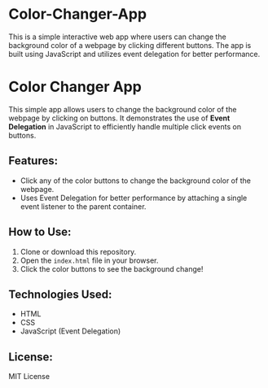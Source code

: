 # Color-Changer-App
This is a simple interactive web app where users can change the background color of a webpage by clicking different buttons. The app is built using JavaScript and utilizes event delegation for better performance.

# Color Changer App

This simple app allows users to change the background color of the webpage by clicking on buttons. It demonstrates the use of **Event Delegation** in JavaScript to efficiently handle multiple click events on buttons.

## Features:
- Click any of the color buttons to change the background color of the webpage.
- Uses Event Delegation for better performance by attaching a single event listener to the parent container.

## How to Use:
1. Clone or download this repository.
2. Open the `index.html` file in your browser.
3. Click the color buttons to see the background change!

## Technologies Used:
- HTML
- CSS
- JavaScript (Event Delegation)

## License:
MIT License
